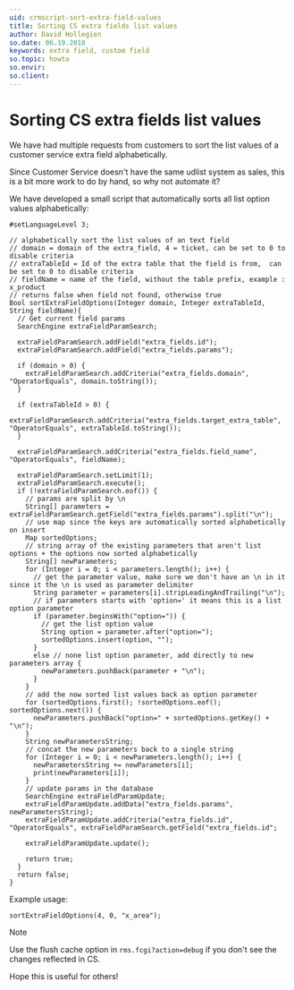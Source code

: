 ```yaml
---
uid: crmscript-sort-extra-field-values
title: Sorting CS extra fields list values
author: David Hollegien
so.date: 06.19.2018
keywords: extra field, custom field
so.topic: howto
so.envir:
so.client:
---
```


# Sorting CS extra fields list values

We have had multiple requests from customers to sort the list values of a customer service extra field alphabetically.

Since Customer Service doesn't have the same udlist system as sales, this is a bit more work to do by hand, so why not automate it?

We have developed a small script that automatically sorts all list option values alphabetically:

```crmscript
#setLanguageLevel 3;

// alphabetically sort the list values of an text field
// domain = domain of the extra_field, 4 = ticket, can be set to 0 to disable criteria
// extraTableId = Id of the extra table that the field is from,  can be set to 0 to disable criteria
// fieldName = name of the field, without the table prefix, example : x_product
// returns false when field not found, otherwise true
Bool sortExtraFieldOptions(Integer domain, Integer extraTableId, String fieldName){
  // Get current field params
  SearchEngine extraFieldParamSearch;

  extraFieldParamSearch.addField("extra_fields.id");
  extraFieldParamSearch.addField("extra_fields.params");

  if (domain > 0) {
    extraFieldParamSearch.addCriteria("extra_fields.domain", "OperatorEquals", domain.toString());
  }

  if (extraTableId > 0) {
    extraFieldParamSearch.addCriteria("extra_fields.target_extra_table", "OperatorEquals", extraTableId.toString());
  }

  extraFieldParamSearch.addCriteria("extra_fields.field_name", "OperatorEquals", fieldName);

  extraFieldParamSearch.setLimit(1);
  extraFieldParamSearch.execute();
  if (!extraFieldParamSearch.eof()) {
    // params are split by \n
    String[] parameters = extraFieldParamSearch.getField("extra_fields.params").split("\n");
    // use map since the keys are automatically sorted alphabetically on insert
    Map sortedOptions;
    // string array of the existing parameters that aren't list options + the options now sorted alphabetically
    String[] newParameters;
    for (Integer i = 0; i < parameters.length(); i++) {
      // get the parameter value, make sure we don't have an \n in it since it the \n is used as parameter delimiter
      String parameter = parameters[i].stripLeadingAndTrailing("\n");
      // if parameters starts with 'option=' it means this is a list option parameter
      if (parameter.beginsWith("option=")) {
        // get the list option value
        String option = parameter.after("option=");
        sortedOptions.insert(option, "");
      }
      else // none list option parameter, add directly to new parameters array {
        newParameters.pushBack(parameter + "\n");
      }
    }
    // add the now sorted list values back as option parameter
    for (sortedOptions.first(); !sortedOptions.eof(); sortedOptions.next()) {
      newParameters.pushBack("option=" + sortedOptions.getKey() + "\n");
    }
    String newParametersString;
    // concat the new parameters back to a single string
    for (Integer i = 0; i < newParameters.length(); i++) {
      newParametersString += newParameters[i];
      print(newParameters[i]);
    }
    // update params in the database
    SearchEngine extraFieldParamUpdate;
    extraFieldParamUpdate.addData("extra_fields.params", newParametersString);
    extraFieldParamUpdate.addCriteria("extra_fields.id", "OperatorEquals", extraFieldParamSearch.getField("extra_fields.id";     
  
    extraFieldParamUpdate.update();
  
    return true;
  } 
  return false;
}
```

Example usage:

```crmscript
sortExtraFieldOptions(4, 0, "x_area");
```

> [!NOTE]
> Use the flush cache option in `rms.fcgi?action=debug` if you don't see the changes reflected in CS.

Hope this is useful for others!
